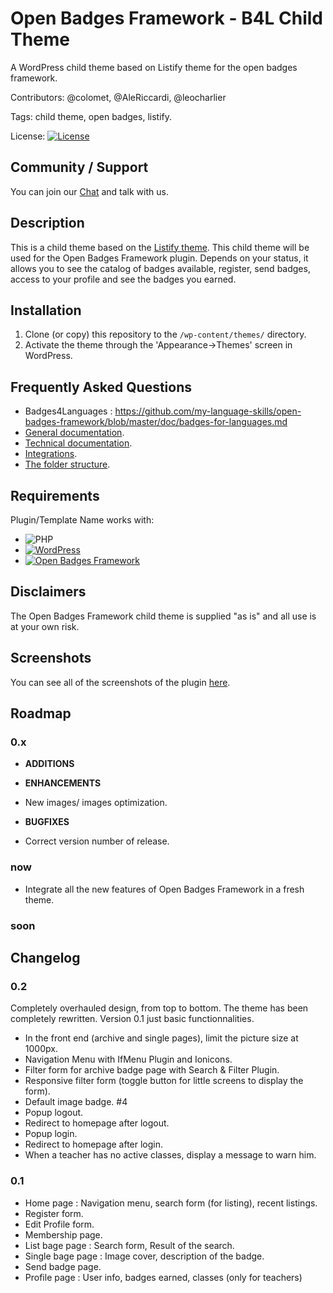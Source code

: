 # Open Badges Framework - B4L Child Theme
A WordPress child theme based on Listify theme for the open badges framework.

Contributors: @colomet, @AleRiccardi, @leocharlier

Tags: child theme, open badges, listify.

License:  [![License](https://img.shields.io/badge/license-GPL--2.0%2B-red.svg)](https://github.com/Books4Languages/pressbooks-metadata-related_content/blob/master/license.txt)

## Community / Support

You can join our [Chat](https://gitter.im/open-badges-framework "chat" ) and talk with us.

## Description

This is a child theme based on the [Listify theme](http://listify.astoundify.com/). This child theme will be used for the Open Badges Framework plugin. Depends on your status, it allows you to see the catalog of badges available, register, send badges, access to your profile and see the badges you earned.

## Installation

1. Clone (or copy) this repository to the `/wp-content/themes/` directory.
1. Activate the theme through the 'Appearance->Themes' screen in WordPress.

## Frequently Asked Questions

* Badges4Languages : https://github.com/my-language-skills/open-badges-framework/blob/master/doc/badges-for-languages.md
* [General documentation](doc/documentation-general.md).
* [Technical documentation](doc/documentation-technical.md).
* [Integrations](doc/documentation-integrations.md).
* [The folder structure](doc/folder-structure.md).

## Requirements

Plugin/Template Name works with:

 * ![PHP](https://img.shields.io/badge/PHP-7.0-blue.svg)
 * [![WordPress](https://img.shields.io/badge/Wordpress-4.9.5-green.svg)](https://codex.wordpress.org/Version_4.9.5)
 * [![Open Badges Framework](https://img.shields.io/badge/Open%20Badges%20Framework-1.0-brightgreen.svg)](https://github.com/my-language-skills/open-badges-framework/releases/tag/1.0)

## Disclaimers

The Open Badges Framework child theme is supplied "as is" and all use is at your own risk.

## Screenshots

You can see all of the screenshots of the plugin [here](doc/screenshots.md "screenshots").

## Roadmap

### 0.x

 * **ADDITIONS**

 * **ENHANCEMENTS**
  * New images/ images optimization.

 * **BUGFIXES**
  * Correct version number of release.

### now
 * Integrate all the new features of Open Badges Framework in a fresh theme.

### soon

## Changelog

### 0.2
Completely overhauled design, from top to bottom. The theme has been completely rewritten. Version 0.1 just basic functionnalities.
 * In the front end (archive and single pages), limit the picture size at 1000px.
 * Navigation Menu with IfMenu Plugin and Ionicons.
 * Filter form for archive badge page with Search & Filter Plugin.
 * Responsive filter form (toggle button for little screens to display the form).
 * Default image badge. #4
 * Popup logout.
 * Redirect to homepage after logout.
 * Popup login.
 * Redirect to homepage after login.
 * When a teacher has no active classes, display a message to warn him.

### 0.1
 * Home page : Navigation menu, search form (for listing), recent listings.
 * Register form.
 * Edit Profile form.
 * Membership page.
 * List bage page : Search form, Result of the search.
 * Single bage page : Image cover, description of the badge.
 * Send badge page.
 * Profile page : User info, badges earned, classes (only for teachers)
